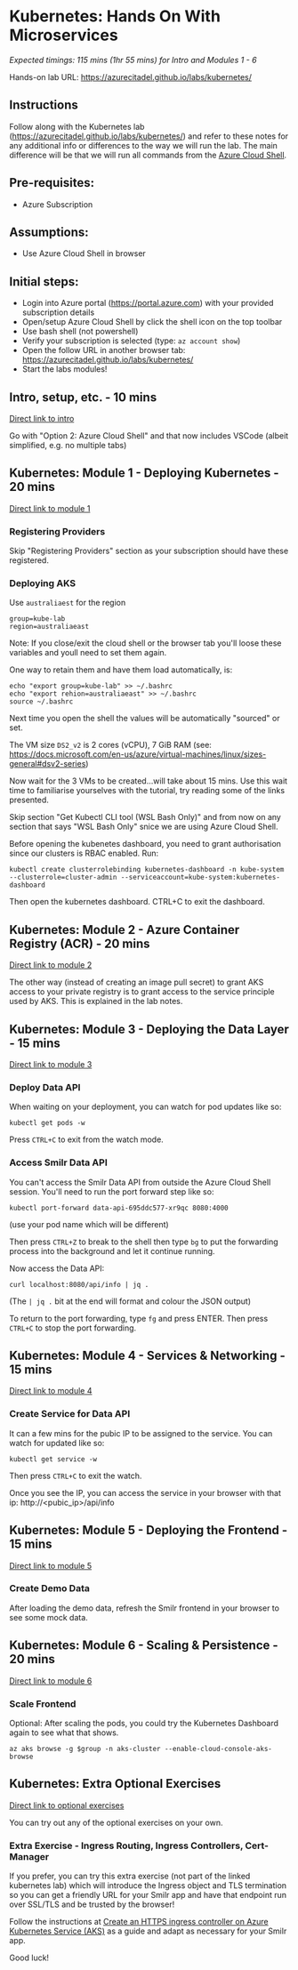 # Kubernetes: Hands On With Microservices

*Expected timings: 115 mins (1hr 55 mins) for Intro and Modules 1 - 6*

Hands-on lab URL: https://azurecitadel.github.io/labs/kubernetes/

## Instructions

Follow along with the Kubernetes lab (https://azurecitadel.github.io/labs/kubernetes/) and refer to these notes for any additional info or differences to the way we will run the lab.  The main difference will be that we will run all commands from the [Azure Cloud Shell](https://docs.microsoft.com/en-us/azure/cloud-shell/overview).

## Pre-requisites:

* Azure Subscription

## Assumptions:

* Use Azure Cloud Shell in browser

## Initial steps:

* Login into Azure portal (https://portal.azure.com) with your provided subscription details
* Open/setup Azure Cloud Shell by click the shell icon on the top toolbar
* Use bash shell (not powershell)
* Verify your subscription is selected (type: `az account show`)
* Open the follow URL in another browser tab: https://azurecitadel.github.io/labs/kubernetes/
* Start the labs modules!

## Intro, setup, etc. - 10 mins

[Direct link to intro](https://azurecitadel.github.io/labs/kubernetes/)

Go with "Option 2: Azure Cloud Shell" and that now includes VSCode (albeit simplified, e.g. no multiple tabs)

## Kubernetes: Module 1 - Deploying Kubernetes - 20 mins

[Direct link to module 1](https://azurecitadel.github.io/labs/kubernetes/part1/)

### Registering Providers

Skip "Registering Providers" section as your subscription should have these registered.

### Deploying AKS

Use `australiaest` for the region

```
group=kube-lab
region=australiaeast
```

Note: If you close/exit the cloud shell or the browser tab you'll loose these variables and youll need to set them again.

One way to retain them and have them load automatically, is:

```
echo "export group=kube-lab" >> ~/.bashrc
echo "export rehion=australiaeast" >> ~/.bashrc
source ~/.bashrc
```

Next time you open the shell the values will be automatically "sourced" or set.

The VM size `DS2_v2` is 2 cores (vCPU), 7 GiB RAM (see: https://docs.microsoft.com/en-us/azure/virtual-machines/linux/sizes-general#dsv2-series)

Now wait for the 3 VMs to be created…will take about 15 mins.
Use this wait time to familiarise yourselves with the tutorial, try reading some of the links presented.

Skip section "Get Kubectl CLI tool (WSL Bash Only)" and from now on any section that says "WSL Bash Only" snice we are using Azure Cloud Shell.

Before opening the kubenetes dashboard, you need to grant authorisation since our clusters is RBAC enabled.  Run: 

```
kubectl create clusterrolebinding kubernetes-dashboard -n kube-system --clusterrole=cluster-admin --serviceaccount=kube-system:kubernetes-dashboard
```

Then open the kubernetes dashboard. CTRL+C to exit the dashboard.

## Kubernetes: Module 2 - Azure Container Registry (ACR) - 20 mins

[Direct link to module 2](https://azurecitadel.github.io/labs/kubernetes/part2/)

The other way (instead of creating an image pull secret) to grant AKS access to your private registry is to grant access to the service principle used by AKS.  This is explained in the lab  notes.

## Kubernetes: Module 3 - Deploying the Data Layer - 15 mins

[Direct link to module 3](https://azurecitadel.github.io/labs/kubernetes/part3/)

### Deploy Data API

When waiting on your deployment, you can watch for pod updates like so:

```
kubectl get pods -w
```

Press `CTRL+C` to exit from the watch mode.

### Access Smilr Data API

You can't access the Smilr Data API from outside the Azure Cloud Shell session.  You'll need to run the port forward step like so:

```
kubectl port-forward data-api-695ddc577-xr9qc 8080:4000
```

(use your pod name which will be different)

Then press `CTRL+Z` to break to the shell then type `bg` to put the forwarding process into the background and let it continue running.

Now access the Data API:

```
curl localhost:8080/api/info | jq .
```

(The `| jq .` bit at the end will format and colour the JSON output)

To return to the port forwarding, type `fg` and press ENTER.
Then press `CTRL+C` to stop the port forwarding.

## Kubernetes: Module 4 - Services & Networking - 15 mins

[Direct link to module 4](https://azurecitadel.github.io/labs/kubernetes/part4/)

### Create Service for Data API

It can a few mins for the pubic IP to be assigned to the service. You can watch for updated like so:

```
kubectl get service -w
```

Then press `CTRL+C` to exit the watch.

Once you see the IP, you can access the service in your browser with that ip: http://<pubic_ip>/api/info

## Kubernetes: Module 5 - Deploying the Frontend - 15 mins

[Direct link to module 5](https://azurecitadel.github.io/labs/kubernetes/part5/)

### Create Demo Data

After loading the demo data, refresh the Smilr frontend in your browser to see some mock data.

## Kubernetes: Module 6 - Scaling & Persistence - 20 mins

[Direct link to module 6](https://azurecitadel.github.io/labs/kubernetes/part6/)

### Scale Frontend

Optional: After scaling the pods, you could try the Kubernetes Dashboard again to see what that shows.

```
az aks browse -g $group -n aks-cluster --enable-cloud-console-aks-browse
```

## Kubernetes: Extra Optional Exercises

[Direct link to optional exercises](https://azurecitadel.github.io/labs/kubernetes/extra/)

You can try out any of the optional exercises on your own.

### Extra Exercise - Ingress Routing, Ingress Controllers, Cert-Manager

If you prefer, you can try this extra exercise (not part of the linked kubernetes lab) which will introduce the Ingress object and TLS termination so you can get a friendly URL for your Smilr app and have that endpoint run over SSL/TLS and be trusted by the browser!

Follow the instructions at [Create an HTTPS ingress controller on Azure Kubernetes Service (AKS)](https://docs.microsoft.com/en-us/azure/aks/ingress-tls) as a guide and adapt as necessary for your Smilr app.

Good luck!


